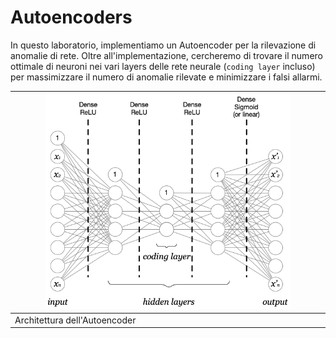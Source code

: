 # Autoencoders
In questo laboratorio, implementiamo un Autoencoder per la rilevazione di anomalie di rete.
Oltre all'implementazione, cercheremo di trovare il numero ottimale di neuroni nei vari layers delle rete neurale (```coding layer``` incluso) per massimizzare il numero di anomalie rilevate e minimizzare i falsi allarmi.

| <img src="./autoencoder.png" width="80%">  |
|--|
| Architettura dell'Autoencoder|